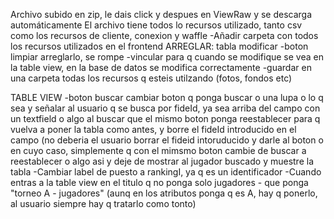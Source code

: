 Archivo subido en zip, le dais click y despues en ViewRaw y se descarga automáticamente El archivo tiene todos lo recursos utilizado, tanto csv como los recursos de cliente, conexion y waffle -Añadir carpeta con todos los recursos utilizados en el frontend ARREGLAR: tabla modificar -boton limpiar arreglarlo, se rompe -vincular para q cuando se modifique se vea en la table view, en la base de datos se modifica correctamente -guardar en una carpeta todas los recursos q esteis utilzando (fotos, fondos etc)

TABLE VIEW -boton buscar cambiar boton q ponga buscar o una lupa o lo q sea y señalar al usuario q se busca por fideId, ya sea arriba del campo con un textfield o algo al buscar que el mismo boton ponga reestablecer para q vuelva a poner la tabla como antes, y borre el fideId introducido en el campo (no deberia el usuario borrar el fideid intoruducido y darle al boton o en cuyo caso, simplemente q con el mimsmo boton cambie de buscar a reestablecer o algo asi y deje de mostrar al jugador buscado y muestre la tabla -Cambiar label de puesto a rankingI, ya q es un identificador -Cuando entras a la table view en el titulo q no ponga solo jugadores - que ponga "torneo A - jugadores" (aunq en los atributos ponga q es A, hay q ponerlo, al usuario siempre hay q tratarlo como tonto)
